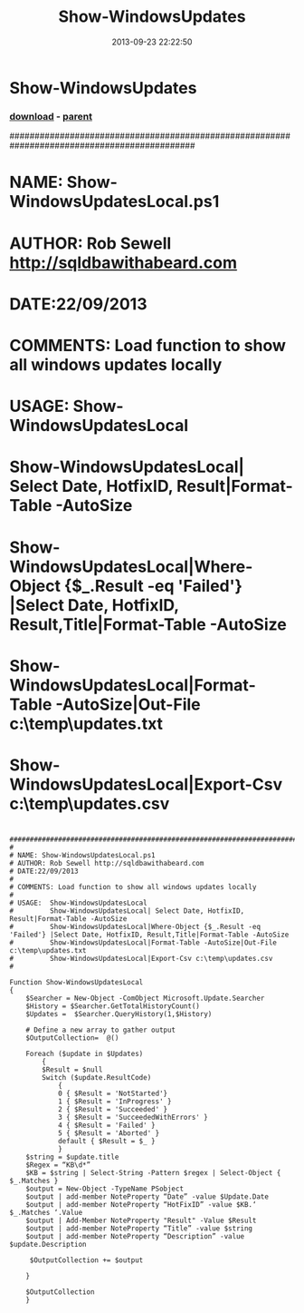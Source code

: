 ﻿---
pid:            4484
poster:         kaveh
title:          Show-WindowsUpdates
date:           2013-09-23 22:22:50
format:         posh
parent:         4481
parent:         4481

---

# Show-WindowsUpdates

### [download](4484.ps1) - [parent](4481.md)

#############################################################################################
#
# NAME: Show-WindowsUpdatesLocal.ps1
# AUTHOR: Rob Sewell http://sqldbawithabeard.com
# DATE:22/09/2013
#
# COMMENTS: Load function to show all windows updates locally
#
# USAGE:  Show-WindowsUpdatesLocal
#         Show-WindowsUpdatesLocal| Select Date, HotfixID, Result|Format-Table -AutoSize
#         Show-WindowsUpdatesLocal|Where-Object {$_.Result -eq 'Failed'} |Select Date, HotfixID, Result,Title|Format-Table -AutoSize
#         Show-WindowsUpdatesLocal|Format-Table -AutoSize|Out-File c:\temp\updates.txt
#         Show-WindowsUpdatesLocal|Export-Csv c:\temp\updates.csv
#        


```posh
#############################################################################################
#
# NAME: Show-WindowsUpdatesLocal.ps1
# AUTHOR: Rob Sewell http://sqldbawithabeard.com
# DATE:22/09/2013
#
# COMMENTS: Load function to show all windows updates locally
#
# USAGE:  Show-WindowsUpdatesLocal
#         Show-WindowsUpdatesLocal| Select Date, HotfixID, Result|Format-Table -AutoSize
#         Show-WindowsUpdatesLocal|Where-Object {$_.Result -eq 'Failed'} |Select Date, HotfixID, Result,Title|Format-Table -AutoSize
#         Show-WindowsUpdatesLocal|Format-Table -AutoSize|Out-File c:\temp\updates.txt
#         Show-WindowsUpdatesLocal|Export-Csv c:\temp\updates.csv
#        

Function Show-WindowsUpdatesLocal
{
    $Searcher = New-Object -ComObject Microsoft.Update.Searcher
    $History = $Searcher.GetTotalHistoryCount()
    $Updates =  $Searcher.QueryHistory(1,$History)

    # Define a new array to gather output
    $OutputCollection=  @()
    
    Foreach ($update in $Updates)
        {
        $Result = $null
        Switch ($update.ResultCode)
            {
            0 { $Result = 'NotStarted'}
            1 { $Result = 'InProgress' }
            2 { $Result = 'Succeeded' }
            3 { $Result = 'SucceededWithErrors' }
            4 { $Result = 'Failed' }
            5 { $Result = 'Aborted' }
            default { $Result = $_ }
            }
    $string = $update.title
    $Regex = “KB\d*”
    $KB = $string | Select-String -Pattern $regex | Select-Object { $_.Matches }
    $output = New-Object -TypeName PSobject
    $output | add-member NoteProperty “Date” -value $Update.Date
    $output | add-member NoteProperty “HotFixID” -value $KB.‘ $_.Matches ‘.Value
    $output | Add-Member NoteProperty "Result" -Value $Result
    $output | add-member NoteProperty “Title” -value $string
    $output | add-member NoteProperty “Description” -value $update.Description

     $OutputCollection += $output
 
    }

    $OutputCollection
    }
```
